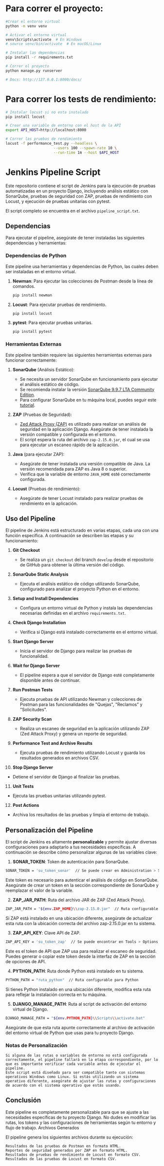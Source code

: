 # Para correr el proyecto:

```bash
#Crear el entorno virtual
python -m venv venv

# Activar el entorno virtual
venv\Scripts\activate  # En Windows
# source venv/bin/activate  # En macOS/Linux

# Instalar las dependencias
pip install -r requirements.txt

# Correr el proyecto
python manage.py runserver

# Docs: http://127.0.0.1:8000/docs/
```

# Para correr los tests de rendimiento:

```bash
# Instalar locust si no esta instalado
pip install locust

# Crear una variable de entorno con el host de la API
export API_HOST=http://localhost:8000

# Correr las pruebas de rendimiento
locust -f performance_test.py --headless \
                      --users 100 --spawn-rate 10 \
                      --run-time 1m --host $API_HOST
```

# Jenkins Pipeline Script

Este repositorio contiene el script de Jenkins para la ejecución de pruebas automatizadas en un proyecto Django, incluyendo análisis estático con SonarQube, pruebas de seguridad con ZAP, pruebas de rendimiento con Locust, y ejecución de pruebas unitarias con pytest.

El script completo se encuentra en el archivo `pipeline_script.txt`.

## Dependencias

Para ejecutar el pipeline, asegúrate de tener instaladas las siguientes dependencias y herramientas:

### Dependencias de Python

Este pipeline usa herramientas y dependencias de Python, las cuales deben ser instaladas en el entorno virtual.

1. **Newman**: Para ejecutar las colecciones de Postman desde la línea de comandos.
    ```bash
    pip install newman
    ```

2. **Locust**: Para ejecutar pruebas de rendimiento.
    ```bash
    pip install locust
    ```

3. **pytest**: Para ejecutar pruebas unitarias.
    ```bash
    pip install pytest
    ```

### Herramientas Externas

Este pipeline también requiere las siguientes herramientas externas para funcionar correctamente:

1. **SonarQube** (Análisis Estático):
    - Se necesita un servidor SonarQube en funcionamiento para ejecutar el análisis estático de código.
    - Se recomienda instalar la versión [SonarQube 9.9.7 LTA Community Edition](https://www.sonarsource.com/products/sonarqube/downloads/).
    - Para configurar SonarQube en tu máquina local, puedes seguir este [tutorial](https://soshace.com/2023/04/30/how-to-setup-sonarqube-in-a-project-on-local-machine/).

2. **ZAP** (Pruebas de Seguridad):
    - [Zed Attack Proxy (ZAP)](https://www.zaproxy.org/) es utilizado para realizar un análisis de seguridad en la aplicación Django. Asegúrate de tener instalada la versión compatible y configurada en el entorno.
    - El script espera la ruta del archivo `zap-2.15.0.jar`, el cual se usa para ejecutar un escaneo rápido de la aplicación.

3. **Java** (para ejecutar ZAP):
    - Asegúrate de tener instalada una versión compatible de Java. La versión recomendada para ZAP es Java 8 o superior.
    - Verifica que la variable de entorno `JAVA_HOME` esté correctamente configurada.

4. **Locust** (Pruebas de rendimiento):
    - Asegúrate de tener Locust instalado para realizar pruebas de rendimiento en la aplicación.

## Uso del Pipeline

El pipeline de Jenkins está estructurado en varias etapas, cada una con una función específica. A continuación se describen las etapas y su funcionamiento:

1. **Git Checkout**
   - Se realiza un `git checkout` del branch `develop` desde el repositorio de GitHub para obtener la última versión del código.

2. **SonarQube Static Analysis**
   - Ejecuta el análisis estático de código utilizando SonarQube, configurado para analizar el proyecto Python en el entorno.

3. **Setup and Install Dependencies**
   - Configura un entorno virtual de Python y instala las dependencias necesarias definidas en el archivo `requirements.txt`.

4. **Check Django Installation**
   - Verifica si Django está instalado correctamente en el entorno virtual.

5. **Start Django Server**
   - Inicia el servidor de Django para realizar las pruebas de funcionalidad.

6. **Wait for Django Server**
   - El pipeline espera a que el servidor de Django esté completamente disponible antes de continuar.

7. **Run Postman Tests**
   - Ejecuta pruebas de API utilizando Newman y colecciones de Postman para las funcionalidades de "Quejas", "Reclamos" y "Solicitudes".

8. **ZAP Security Scan**
   - Realiza un escaneo de seguridad en la aplicación utilizando ZAP (Zed Attack Proxy) y genera un reporte de seguridad.

9. **Performance Test and Archive Results**
   - Ejecuta pruebas de rendimiento utilizando Locust y guarda los resultados generados en archivos CSV.

10. **Stop Django Server**
   - Detiene el servidor de Django al finalizar las pruebas.

11. **Unit Tests**
   - Ejecuta las pruebas unitarias utilizando pytest.

12. **Post Actions**
   - Archiva los resultados de las pruebas y limpia el entorno de trabajo.

## Personalización del Pipeline

El script de Jenkins es altamente **personalizable** y permite ajustar diversas configuraciones para adaptarlo a tus necesidades específicas. A continuación se describe cómo personalizar algunas de las variables clave:
1. **SONAR_TOKEN**: Token de autenticación para SonarQube.
```bash
SONAR_TOKEN = 'su_token_sonar'  // Se puede crear en Administration > Security > Users 
```
Este token es necesario para autenticar el análisis de código en SonarQube. Asegúrate de crear un token en la sección correspondiente de SonarQube y reemplazar el valor de la variable.

2. **ZAP_JAR_PATH**: Ruta del archivo JAR de ZAP (Zed Attack Proxy).
```bash
ZAP_JAR_PATH = "${env.ZAP_HOME}\\zap-2.15.0.jar"  // Ruta configurable
```
Si ZAP está instalado en una ubicación diferente, asegúrate de actualizar esta ruta con la ubicación correcta del archivo zap-2.15.0.jar en tu sistema.

3. **ZAP_API_KEY**: Clave API de ZAP.
```bash
ZAP_API_KEY = 'su_token_zap'  // Se puede encontrar en Tools > Options > API
```
Este es el token de API que ZAP usa para realizar el escaneo de seguridad. Puedes generar o copiar este token desde la interfaz de ZAP en la sección de opciones de API.

4. **PYTHON_PATH**: Ruta donde Python está instalado en tu sistema.
```bash
PYTHON_PATH = "ruta_python"  // Ruta configurable para Python
```
Si tienes Python instalado en una ubicación diferente, modifica esta ruta para reflejar la instalación correcta en tu máquina.

5. **DJANGO_MANAGE_PATH**: Ruta al script de activación del entorno virtual de Django.
```bash
DJANGO_MANAGE_PATH = "${env.PYTHON_PATH}\\Scripts\\activate.bat"
```
Asegúrate de que esta ruta apunte correctamente al archivo de activación del entorno virtual de Python que usas para tu proyecto Django.

### Notas de Personalización

    Si alguna de las rutas o variables de entorno no está configurada correctamente, el pipeline fallará en la etapa correspondiente, por lo que es importante verificar cada variable antes de ejecutar el pipeline.
    Este script está diseñado para ser compatible tanto con sistemas operativos Windows como Linux. Si estás utilizando un sistema operativo diferente, asegúrate de ajustar las rutas y configuraciones de acuerdo con el sistema operativo que estás usando.

## Conclusión

Este pipeline es completamente personalizable para que se ajuste a las necesidades específicas de tu proyecto Django. No dudes en modificar las rutas, los tokens y las configuraciones de herramientas según tu entorno y flujo de trabajo.
Archivos Generados

El pipeline genera los siguientes archivos durante su ejecución:

    Resultados de las pruebas de Postman en formato HTML.
    Reportes de seguridad generados por ZAP en formato HTML.
    Resultados de pruebas de rendimiento de Locust en formato CSV.
	Resultados de las pruebas de Locust en formato CSV.
